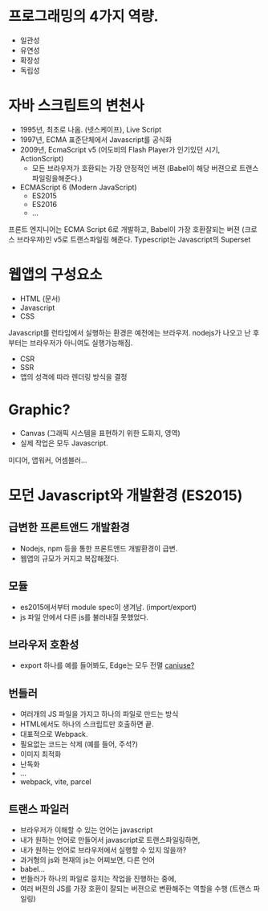 # 프로그래밍의 4가지 역량.

- 일관성
- 유연성
- 확장성
- 독립성

# 자바 스크립트의 변천사

- 1995년, 최초로 나옴. (넷스케이프), Live Script
- 1997년, ECMA 표준단체에서 Javascript를 공식화
- 2009년, EcmaScript v5 (어도비의 Flash Player가 인기있던 시기, ActionScript)
  - 모든 브라우저가 호환되는 가장 안정적인 버젼 (Babel이 해당 버젼으로 트랜스파일링을해준다.)
- ECMAScript 6 (Modern JavaScript)
  - ES2015
  - ES2016
  - ...

프론트 엔지니어는 ECMA Script 6로 개발하고,
Babel이 가장 호환잘되는 버젼 (크로스 브라우져)인 v5로 트랜스파일링 해준다.
Typescript는 Javascript의 Superset

# 웹앱의 구성요소

- HTML (문서)
- Javascript
- CSS

Javascript를 런타임에서 실행하는 환경은 예전에는 브라우저.
nodejs가 나오고 난 후 부터는 브라우저가 아니여도 실행가능해짐.

- CSR
- SSR
- 앱의 성격에 따라 렌더링 방식을 결정

# Graphic?

- Canvas (그래픽 시스템을 표현하기 위한 도화지, 영역)
- 실제 작업은 모두 Javascript.

미디어, 앱워커, 어셈블러...

# 모던 Javascript와 개발환경 (ES2015)

## 급변한 프론트앤드 개발환경

- Nodejs, npm 등을 통한 프론트앤드 개발환경이 급변.
- 웹앱의 규모가 커지고 복잡해졌다.

## 모듈

- es2015에서부터 module spec이 생겨남. (import/export)
- js 파일 안에서 다른 js를 불러내질 못했었다.

## 브라우저 호환성

- export 하나를 예를 들어봐도, Edge는 모두 전멸 [caniuse?](https://caniuse.com)

## 번들러

- 여러개의 JS 파일을 가지고 하나의 파일로 만드는 방식
- HTML에서도 하나의 스크립트만 호출하면 끝.
- 대표적으로 Webpack.
- 필요없는 코드는 삭제 (예를 들어, 주석?)
- 이미지 최적화
- 난독화
- ...
- webpack, vite, parcel

## 트랜스 파일러

- 브라우저가 이해할 수 있는 언어는 javascript
- 내가 원하는 언어로 만들어서 javascript로 트랜스파일링하면,
- 내가 원하는 언어로 브라우저에서 실행할 수 있지 않을까?
- 과거형의 js와 현재의 js는 어찌보면, 다른 언어
- babel...
- 번들러가 하나의 파일로 뭉치는 작업을 진행하는 중에,
- 여러 버젼의 JS를 가장 호환이 잘되는 버젼으로 변환해주는 역할을 수행 (트랜스 파일링)
